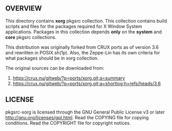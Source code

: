 OVERVIEW
--------
This directory contains **xorg** pkgsrc collection.  This collection
contains build scripts and files for the packages required for X
Window System applications.  Packages in this collection depends
**only** on the **system** and **core** pkgsrc collections.

This distribution was originally forked from CRUX ports as of version
3.6 and rewritten in POSIX sh(1p).  Also, the Zeppe-Lin has its own
criteria for what packages should be in xorg collection.

The original sources can be downloaded from:
1. https://crux.nu/gitweb/?p=ports/xorg.git;a=summary
2. https://crux.nu/gitweb/?p=ports/xorg.git;a=shortlog;h=refs/heads/3.6


LICENSE
-------
pkgsrc-xorg is licensed through the GNU General Public License v3 or
later <http://gnu.org/licenses/gpl.html>.
Read the COPYING file for copying conditions.
Read the COPYRIGHT file for copyright notices.
